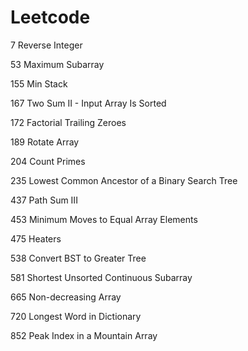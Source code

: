 # Leetcode

7 Reverse Integer

53 Maximum Subarray

155 Min Stack

167 Two Sum II - Input Array Is Sorted

172 Factorial Trailing Zeroes

189 Rotate Array

204 Count Primes

235 Lowest Common Ancestor of a Binary Search Tree

437 Path Sum III

453 Minimum Moves to Equal Array Elements

475 Heaters

538 Convert BST to Greater Tree

581 Shortest Unsorted Continuous Subarray

665 Non-decreasing Array

720 Longest Word in Dictionary

852 Peak Index in a Mountain Array